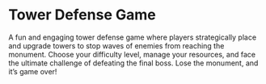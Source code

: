 # **Tower Defense Game**

A fun and engaging tower defense game where players strategically place and upgrade towers to stop waves of enemies from reaching the monument. Choose your difficulty level, manage your resources, and face the ultimate challenge of defeating the final boss. Lose the monument, and it’s game over!

